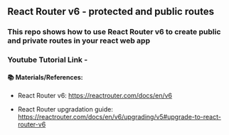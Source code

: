 ## React Router v6 - protected and public routes

### This repo shows how to use React Router v6 to create public and private routes in your react web app

### Youtube Tutorial Link -

#### 📚 Materials/References:

- React Router v6: https://reactrouter.com/docs/en/v6

- React Router upgradation guide: https://reactrouter.com/docs/en/v6/upgrading/v5#upgrade-to-react-router-v6
